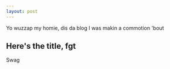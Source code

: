 ```yaml
---
layout: post
---
```


Yo wuzzap my homie, dis da blog I was makin a commotion 'bout

## Here's the title, fgt

Swag





